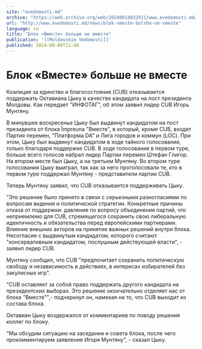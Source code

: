 ```yaml
---
site: "evedomosti.md"
archive: "https://web.archive.org/web/20240814032911/www.evedomosti.md/news/blok-vmeste-bolshe-ne-vmeste"
url: "http://www.evedomosti.md/news/blok-vmeste-bolshe-ne-vmeste"
language: ru
title: "Блок «Вместе» больше не вместе"
publication: '[[Moldavskie Vedomosti]]'
published: 2024-08-09T11:48
---
```


# Блок «Вместе» больше не вместе

Коалиция за единство и благосостояние (CUB) отказывается поддержать Октавиана Цыку в качестве кандидата на пост президента Молдовы. Как передает "ИНФОТАГ", об этом заявил лидер CUB Игорь Мунтяну.

В минувшее воскресенье Цыку был выдвинут кандидатом на пост президента от блока Împreuna "Вместе", в который, кроме CUB, входят Партия перемен, "Платформа DA" и Лига городов и коммун (LOC). При этом, Цыку был выдвинут кандидатом в ходе тайного голосования, только благодаря поддержке CUB. В ходе голосования в первом туре, больше всего голосов набрал лидер Партии перемен Штефан Глигор. На втором месте был Цыку, а на третьем Мунтяну. Во втором туре голосования Цыку выиграл, так как за него проголосовали те, кто в первом туре поддержал Мунтяну - представители партии CUB.

Теперь Мунтяну заявил, что CUB отказывается поддерживать Цыку.

"Это решение было принято в связи с серьезными разногласиями по вопросам видения и политической стратегии. Конкретные причины отказа от поддержки: давление по вопросу объединения партий, что неприемлемо для CUB, стремящегося сохранить свою либеральную идентичность и обязательства перед европейскими партнерами. Влияние внешних акторов на принятие важных решений внутри блока. Несогласие с выдвинутым кандидатом, которого считают "консервативным кандидатом, послушным действующей власти", - заявил лидер CUB.

Мунтяну сообщил, что CUB "предпочитает сохранить политическую свободу и независимость в действиях, в интересах избирателей без закулисных игр".

"CUB оставляет за собой право поддержать другого кандидата на президентских выборах. Это решение окончательно отделяет нас от блока "Вместе"",- подчеркнул он, намекая на то, что CUB выходит из состава блока.

Октавиан Цыку воздержался от комментариев по поводу решения коллег по блоку.

"Мы обсудим ситуацию на заседании и совета блока, после чего прокомментируем заявление Игоря Мунтяну", - сказал Цыку.